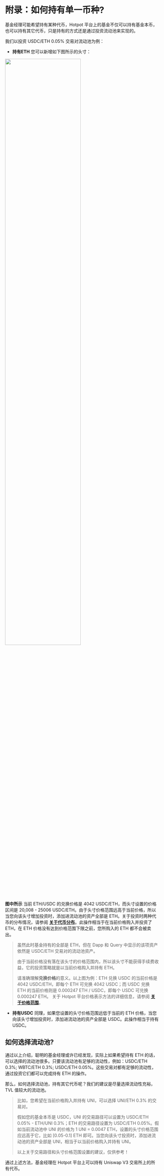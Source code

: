 # 附录：如何持有单一币种?

基金经理可能希望持有某种代币，Hotpot 平台上的基金不仅可以持有基金本币，也可以持有其它代币，只是持有的方式还是通过投资流动池来实现的。

我们以投资 USDC/ETH 0.05% 交易对流动池为例：

* **持有ETH** 您可以新增如下图所示的头寸：

<img src="../../assets/imgs/holdETH.gif" width="70%">

**图中所示** 当前 ETH/USDC 的兑换价格是 4042 USDC/ETH，而头寸设置的价格区间是 20,008 - 25006 USDC/ETH。由于头寸价格范围远高于当前价格，所以当您向该头寸增加投资时，添加进流动池的资产全部是 ETH。关于投资时两种代币的分布情况，请参阅 [**关于代币分布**](./13-附录4：关于代币分布.md)。此操作相当于在当前价格购入并投资了 ETH，在 ETH 价格没有达到价格范围下限之前，您所购入的 ETH 都不会被卖出。

> 虽然此时基金持有的全部是 ETH，但在 Dapp 和 Query 中显示的该项资产依然是 USDC/ETH 交易对的流动池资产。
>
> 由于当前价格没有落在该头寸的价格范围内，所以该头寸不能获得手续费收益，它的投资策略就是以当前价格购入并持有 ETH。
>
> 请准确理解**兑换价格**的意义。以上图为例：ETH 兑换 USDC 的当前价格是 4042 USDC/ETH，即每个 ETH 可兑换 4042 USDC；而 USDC 兑换 ETH 的当前价格则是 0.000247 ETH / USDC，即每个 USDC 可兑换 0.000247 ETH。 关于 Hotpot 平台价格表示方法的详细信息，请参阅 [**关于价格范围**](./11-附录2：关于价格范围.md)。

* **持有USDC** 同理，如果您设置的头寸价格范围远低于当前的 ETH 价格，当您向该头寸增加投资时，添加进流动池的资产全部是 USDC。此操作相当于持有 USDC。

## 如何选择流动池?

通过以上介绍，聪明的基金经理或许已经发现，实际上如果希望持有 ETH 的话，可以选择的流动池很多。只要该流动池有足够的流动性，例如：USDC/ETH 0.3%; WBTC/ETH 0.3%; USDC/ETH 0.05%。这些交易对都有足够的流动性，通过投资它们都可以完成持有 ETH 的操作。

那么，如何选择流动池，持有其它代币呢？我们的建议是尽量选择流动性充裕，TVL 值较大的流动池。

> 比如，您希望在当前价格购入并持有 UNI，可以选择 UNI/ETH 0.3% 的交易对。
>
> 假如您的基金本币是 USDC，UNI 的交易路径可以设置为 USDC/ETH 0.05% - ETH/UNI 0.3%；ETH 的交易路径设置为 USDC/ETH 0.05%。假如当前流动池中 UNI 的价格为 1 UNI = 0.0047 ETH，设置的头寸价格范围应远高于它，比如 [0.05-0.1] ETH 即可。当您向该头寸投资时，添加进流动池的资产全部是 UNI，相当于以当前价格购入并持有 UNI。
>
> 以上关于交易路径和头寸价格范围设置的建议，仅供参考！



通过上述方法，基金经理在 Hotpot 平台上可以持有 Uniswap V3 交易所上的所有代币。
